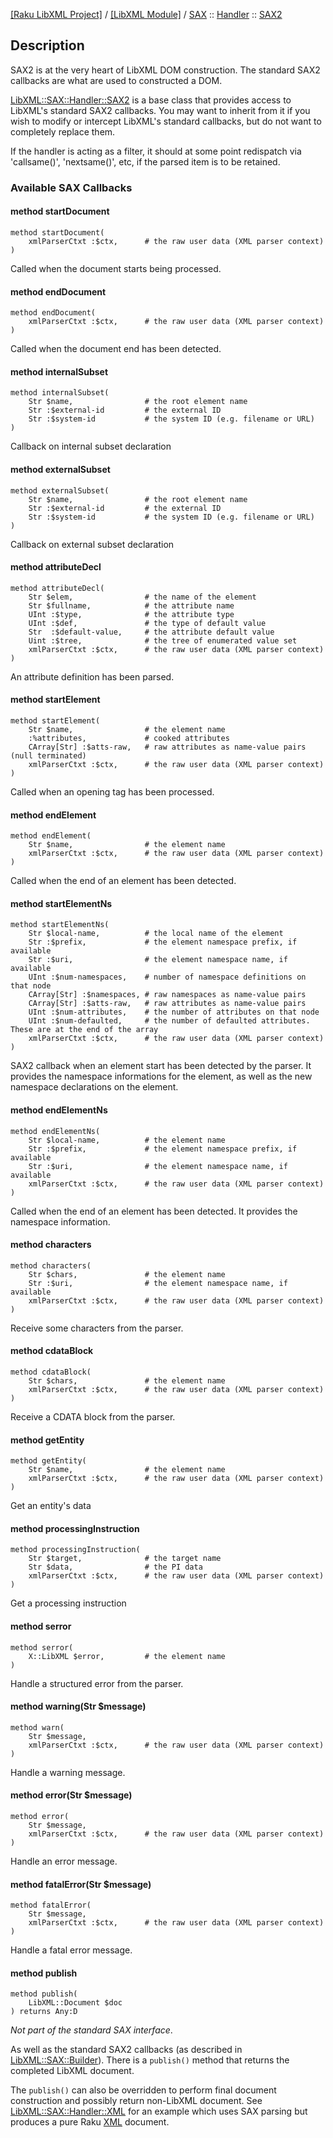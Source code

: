 [[Raku LibXML Project]](https://libxml-raku.github.io)
 / [[LibXML Module]](https://libxml-raku.github.io/LibXML-raku)
 / [SAX](https://libxml-raku.github.io/LibXML-raku/SAX)
 :: [Handler](https://libxml-raku.github.io/LibXML-raku/SAX/Handler)
 :: [SAX2](https://libxml-raku.github.io/LibXML-raku/SAX/Handler/SAX2)

Description
-----------

SAX2 is at the very heart of LibXML DOM construction. The standard SAX2 callbacks are what are used to constructed a DOM.

[LibXML::SAX::Handler::SAX2](https://libxml-raku.github.io/LibXML-raku/SAX/Handler/SAX2) is a base class that provides access to LibXML's standard SAX2 callbacks. You may want to inherit from it if you wish to modify or intercept LibXML's standard callbacks, but do not want to completely replace them.

If the handler is acting as a filter, it should at some point redispatch via 'callsame()', 'nextsame()', etc, if the parsed item is to be retained.

### Available SAX Callbacks

#### method startDocument

    method startDocument(
        xmlParserCtxt :$ctx,      # the raw user data (XML parser context)
    )

Called when the document starts being processed.

#### method endDocument

    method endDocument(
        xmlParserCtxt :$ctx,      # the raw user data (XML parser context)
    )

Called when the document end has been detected.

#### method internalSubset

    method internalSubset(
        Str $name,                # the root element name
        Str :$external-id         # the external ID
        Str :$system-id           # the system ID (e.g. filename or URL)
    )

Callback on internal subset declaration

#### method externalSubset

    method externalSubset(
        Str $name,                # the root element name
        Str :$external-id         # the external ID
        Str :$system-id           # the system ID (e.g. filename or URL)
    )

Callback on external subset declaration

#### method attributeDecl

    method attributeDecl(
        Str $elem,                # the name of the element
        Str $fullname,	          # the attribute name
        UInt :$type,              # the attribute type
        UInt :$def, 	          # the type of default value
        Str  :$default-value,     # the attribute default value
        Uint :$tree,              # the tree of enumerated value set
        xmlParserCtxt :$ctx,      # the raw user data (XML parser context)
    )

An attribute definition has been parsed.

#### method startElement

    method startElement(
        Str $name,                # the element name
        :%attributes,             # cooked attributes
        CArray[Str] :$atts-raw,   # raw attributes as name-value pairs (null terminated)
        xmlParserCtxt :$ctx,      # the raw user data (XML parser context)
    )

Called when an opening tag has been processed.

#### method endElement

    method endElement(
        Str $name,                # the element name
        xmlParserCtxt :$ctx,      # the raw user data (XML parser context)
    )

Called when the end of an element has been detected.

#### method startElementNs

    method startElementNs(
        Str $local-name,          # the local name of the element
        Str :$prefix,             # the element namespace prefix, if available
        Str :$uri,                # the element namespace name, if available
        UInt :$num-namespaces,    # number of namespace definitions on that node
        CArray[Str] :$namespaces, # raw namespaces as name-value pairs
        CArray[Str] :$atts-raw,   # raw attributes as name-value pairs
        UInt :$num-attributes,    # the number of attributes on that node
        UInt :$num-defaulted,     # the number of defaulted attributes. These are at the end of the array
        xmlParserCtxt :$ctx,      # the raw user data (XML parser context)
    )

SAX2 callback when an element start has been detected by the parser. It provides the namespace informations for the element, as well as the new namespace declarations on the element.

#### method endElementNs

    method endElementNs(
        Str $local-name,          # the element name
        Str :$prefix,             # the element namespace prefix, if available
        Str :$uri,                # the element namespace name, if available
        xmlParserCtxt :$ctx,      # the raw user data (XML parser context)
    )

Called when the end of an element has been detected. It provides the namespace information.

#### method characters

    method characters(
        Str $chars,               # the element name
        Str :$uri,                # the element namespace name, if available
        xmlParserCtxt :$ctx,      # the raw user data (XML parser context)
    )

Receive some characters from the parser.

#### method cdataBlock

    method cdataBlock(
        Str $chars,               # the element name
        xmlParserCtxt :$ctx,      # the raw user data (XML parser context)
    )

Receive a CDATA block from the parser.

#### method getEntity

    method getEntity(
        Str $name,                # the element name
        xmlParserCtxt :$ctx,      # the raw user data (XML parser context)
    )

Get an entity's data

#### method processingInstruction

    method processingInstruction(
        Str $target,              # the target name
        Str $data,                # the PI data
        xmlParserCtxt :$ctx,      # the raw user data (XML parser context)
    )

Get a processing instruction

#### method serror

    method serror(
        X::LibXML $error,         # the element name
    )

Handle a structured error from the parser.

#### method warning(Str $message)

    method warn(
        Str $message,
        xmlParserCtxt :$ctx,      # the raw user data (XML parser context)
    )

Handle a warning message.

#### method error(Str $message)

    method error(
        Str $message,
        xmlParserCtxt :$ctx,      # the raw user data (XML parser context)
    )

Handle an error message.

#### method fatalError(Str $message)

    method fatalError(
        Str $message,
        xmlParserCtxt :$ctx,      # the raw user data (XML parser context)
    )

Handle a fatal error message.

#### method publish

    method publish(
        LibXML::Document $doc
    ) returns Any:D

*Not part of the standard SAX interface*.

As well as the standard SAX2 callbacks (as described in [LibXML::SAX::Builder](https://libxml-raku.github.io/LibXML-raku/SAX/Builder)). There is a `publish()` method that returns the completed LibXML document.

The `publish()` can also be overridden to perform final document construction and possibly return non-LibXML document. See [LibXML::SAX::Handler::XML](https://libxml-raku.github.io/LibXML-raku/SAX/Handler/XML) for an example which uses SAX parsing but produces a pure Raku [XML](https://github.com/raku-community-modules/XML) document.

